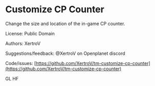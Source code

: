 # Customize CP Counter

Change the size and location of the in-game CP counter.

License: Public Domain

Authors: XertroV

Suggestions/feedback: @XertroV on Openplanet discord

Code/issues: [https://github.com/XertroV/tm-customize-cp-counter](https://github.com/XertroV/tm-customize-cp-counter)

GL HF
